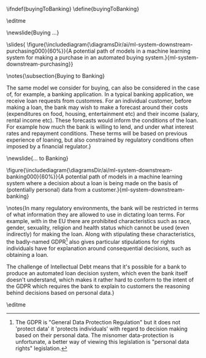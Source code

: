\ifndef{buyingToBanking}
\define{buyingToBanking}

\editme

\newslide{Buying ...}

\slides{
\figure{\includediagram{\diagramsDir/ai/ml-system-downstream-purchasing000}{60%}}{A potential path of models in a machine learning system for making a purchase in an automated buying system.}{ml-system-downstream-purchasing}}

\notes{\subsection{Buying to Banking}

The same model we consider for buying, can also be considered in the case of, for example, a banking application. In a typical banking application, we receive loan requests from customres. For an individual customer, before making a loan, the bank may wish to make a forecast around their costs (expenditures on food, housing, entertainment etc) and their income (salary, rental income etc). These forecasts would inform the conditions of the loan. For example how much the bank is willing to lend, and under what interest rates and repayment conditions. These terms will be based on previous experience of loaning, but also constrained by regulatory conditions often imposed by a financial regulator.}



\newslide{... to Banking}

\figure{\includediagram{\diagramsDir/ai/ml-system-downstream-banking000}{60%}}{A potential path of models in a machine learning system where a decision about a loan is being made on the basis of (potentially personal) data from a customer.}{ml-system-downstream-banking}

\notes{In many regulatory environments, the bank will be restricted in terms of what information they are allowed to use in dictating loan terms. For example, with in the EU there are prohibited characteristics such as race, gender, sexuality, religion and health status which cannot be used (even indirectly) for making the loan. Along with stipulating these characteristics, the badly-named GDPR[^gdpr-footnote] also gives particular stipulations for rights individuals have for explanation around consequential decisions, such as obtaining a loan.

The challenge of Intellectual Debt means that it's possible for a bank to produce an automated loan decision system, which even the bank itself doesn't understand, which makes it rather hard to conform to the intent of the GDPR which requires the bank to explain to customers the reasoning behind decisions based on personal data.}


[^gdpr-footnote]: The GDPR is "General Data Protection Regulation" but it does not 'protect data' it 'protects individuals' with regard to decision making based on their personal data. The misnomer data-protection is unfortunate, a better way of viewing this legislation is "personal data rights" legislation. 


\editme
